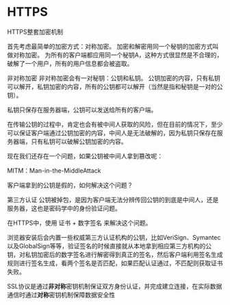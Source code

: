 
# HTTPS

HTTPS整套加密机制

首先考虑最简单的加密方式：对称加密。
加密和解密用同一个秘钥的加密方式叫做对称加密。
为所有的客户端都应用同一个秘钥A，这种方式很显然是不合理的，破解了一个用户，所有的用户信息都会被盗取。

非对称加密
非对称加密会有一对秘钥：公钥和私钥。
公钥加密的内容，只有私钥可以解开，私钥加密的内容，所有的公钥都可以解开（当然是指和秘钥是一对的公钥）。

私钥只保存在服务器端，公钥可以发送给所有的客户端。

在传输公钥的过程中，肯定也会有被中间人获取的风险，但在目前的情况下，至少可以保证客户端通过公钥加密的内容，中间人是无法破解的，因为私钥只保存在服务器端，只有私钥可以破解公钥加密的内容。

现在我们还存在一个问题，如果公钥被中间人拿到篡改呢：

MITM：Man-in-the-MiddleAttack

客户端拿到的公钥是假的，如何解决这个问题？

第三方认证
公钥被掉包，是因为客户端无法分辨传回公钥的到底是中间人，还是服务器，这也是密码学中的身份验证问题。

在HTTPS中，使用 证书 + 数字签名 来解决这个问题。

浏览器安装后会内置一些权威第三方认证机构的公钥，比如VeriSign、Symantec以及GlobalSign等等，验证签名的时候直接就从本地拿到相应第三方机构的公钥，对私钥加密后的数字签名进行解密得到真正的签名，然后客户端利用签名生成规则进行签名生成，看两个签名是否匹配，如果匹配认证通过，不匹配则获取证书失败。

SSL协议是通过**非对称**密钥机制保证双方身份认证，并完成建立连接，在实际数据通信时通过**对称**密钥机制保障数据安全性